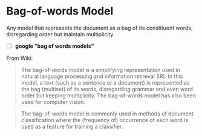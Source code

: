 # Bag-of-words Model
Any model that represents the document as a bag of its constituent words, disregarding order but maintain multiplicity
- [ ] __google "bag of words models"__

From Wiki:
>The bag-of-words model is a simplifying representation used in natural language processing and information retrieval (IR). In this model, a text (such as a sentence or a document) is represented as the bag (multiset) of its words, disregarding grammar and even word order but keeping multiplicity. The bag-of-words model has also been used for computer vision.

>The bag-of-words model is commonly used in methods of document classification where the (frequency of) occurrence of each word is used as a feature for training a classifier.